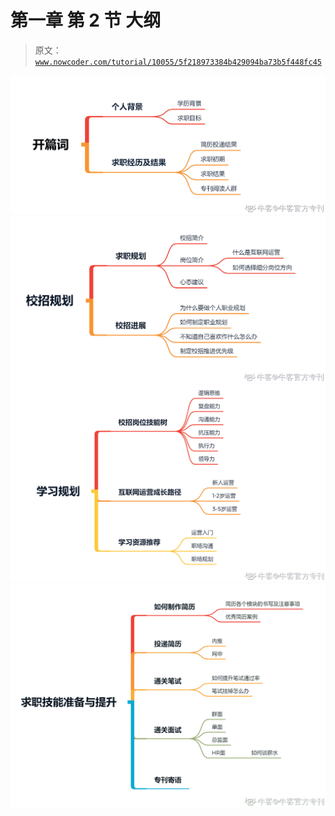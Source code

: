 # 第一章 第 2 节 大纲

> 原文：[`www.nowcoder.com/tutorial/10055/5f218973384b429094ba73b5f448fc45`](https://www.nowcoder.com/tutorial/10055/5f218973384b429094ba73b5f448fc45)

![](img/279391bc599f43342aa3f2bde363eeb0.png)
![](img/73b9f999f92018eb81cf6d7f9a98dd55.png)![](img/d8543943fa60cd932e159833d6a43288.png)
![](img/1004dadf179a9587f8ee1b483f276e10.png)